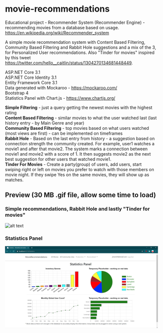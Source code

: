 # movie-recommendations
Educational project - Recommender System (Recommender Engine) - recommending movies from a database based on usage.  
https://en.wikipedia.org/wiki/Recommender_system

A simple movie recommendation system with Content Based Filtering, Community Based Filtering and Rabbit Hole suggestions and a mix of the 3, for Personalized User recommendations. Also "Tinder for movies" inspired by this tweet https://twitter.com/hello__caitlin/status/1304270134681448449.  

ASP.NET Core 3.1  
ASP.NET Core Identity 3.1  
Entity Framework Core 3.1  
Data generated with Mockaroo - https://mockaroo.com/  
Bootstrap 4  
Statistics Panel with Chart.js - https://www.chartjs.org/

**Simple Filtering** - just a query getting the newest movies with the highest rating  
**Content Based Filtering** - similar movies to what the user watched last (last history entry - by Main Genre and year)  
**Community Based Filtering** - top movies based on what users watched (most views are first) - can be implemented on timeframes  
**Rabbit Hole** - Based on the last entry from history - a suggestion based on connection strength the community created. For example, user1 watches a movie1 and after that movie2. The system marks a connection between movie1 and movie2 with a score of 1. It then suggests movie2 as the next best suggestion for other users that watched movie1.  
**Tinder For Movies** - Create a party(group) of users, add users, start swiping right or left on movies you prefer to watch with those members on movie night. If they swipe Yes on the same movies, they will show up as matches.  


## Preview (30 MB .gif file, allow some time to load)

### Simple recommendations, Rabbit Hole and lastly "Tinder for movies"

![alt text](Screenshots/Preview.gif?raw=true)

### Statistics Panel

![alt text](Screenshots/StatisticsPanel.jpg?raw=true)
